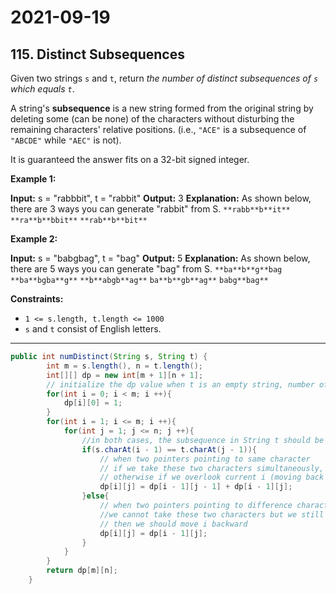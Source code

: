 # 2021-09-19

## 115. Distinct Subsequences

Given two strings `s` and `t`, return _the number of distinct subsequences of `s` which equals `t`_.

A string's **subsequence** is a new string formed from the original string by deleting some (can be none) of the characters without disturbing the remaining characters' relative positions. (i.e., `"ACE"` is a subsequence of `"ABCDE"` while `"AEC"` is not).

It is guaranteed the answer fits on a 32-bit signed integer.

**Example 1:**

**Input:** s = "rabbbit", t = "rabbit"
**Output:** 3
**Explanation:**
As shown below, there are 3 ways you can generate "rabbit" from S.
`**rabb**b**it**`
`**ra**b**bbit**`
`**rab**b**bit**`

**Example 2:**

**Input:** s = "babgbag", t = "bag"
**Output:** 5
**Explanation:**
As shown below, there are 5 ways you can generate "bag" from S.
`**ba**b**g**bag`
`**ba**bgba**g**`
`**b**abgb**ag**`
`ba**b**gb**ag**`
`babg**bag**`

**Constraints:**

- `1 <= s.length, t.length <= 1000`
- `s` and `t` consist of English letters.

---

```java
public int numDistinct(String s, String t) {
        int m = s.length(), n = t.length();
        int[][] dp = new int[m + 1][n + 1];
        // initialize the dp value when t is an empty string, number of subsequence of an empty string should be 1
        for(int i = 0; i < m; i ++){
            dp[i][0] = 1;
        }
        for(int i = 1; i <= m; i ++){
            for(int j = 1; j <= n; j ++){
                //in both cases, the subsequence in String t should be ending with character t.charAt(j - 1)
                if(s.charAt(i - 1) == t.charAt(j - 1)){
                    // when two pointers pointing to same character
                    // if we take these two characters simultaneously, we should have dp[i-1][j-1] subsequences
                    // otherwise if we overlook current i (moving back for one step) and keeping the current j we have another dp[i -1][j]
                    dp[i][j] = dp[i - 1][j - 1] + dp[i - 1][j];
                }else{
                    // when two pointers pointing to difference characters
                    //we cannot take these two characters but we still should make j ending with pointing to current position
                    // then we should move i backward
                    dp[i][j] = dp[i - 1][j];
                }
            }
        }
        return dp[m][n];
    }
```
